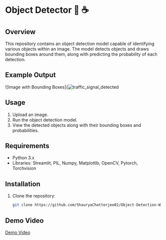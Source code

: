 # Object Detector 🍵 ☕

## Overview
This repository contains an object detection model capable of identifying various objects within an image. The model detects objects and draws bounding boxes around them, along with predicting the probability of each detection.

## Example Output
![Image with Bounding Boxes](![traffic_signal_detected](https://github.com/ShauryaChatterjee02/Object-Detection-Web-App/assets/117979507/06c92350-e561-4e61-b588-93fcc98ba93e)


## Usage
1. Upload an image.
2. Run the object detection model.
3. View the detected objects along with their bounding boxes and probabilities.

## Requirements
- Python 3.x
- Libraries: Streamlit, PIL, Numpy, Matplotlib, OpenCV, Pytorch, Torchvision

## Installation
1. Clone the repository:
   ```bash
   git clone https://github.com/ShauryaChatterjee02/Object-Detection-Web-App.git

## Demo Video
[Demo Video](https://github.com/ShauryaChatterjee02/Object-Detection-Web-App/raw/main/assets/117979507/4822ff9e-7aa5-42f6-91b9-02d952dcc3d3.mp4)



